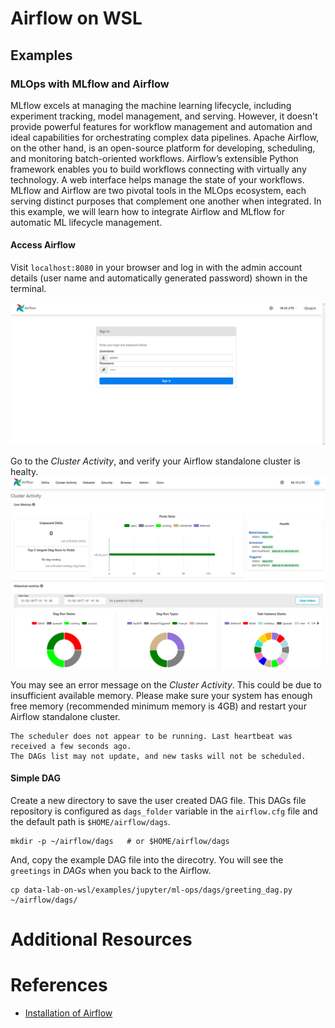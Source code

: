 # Airflow on WSL
## Examples
### MLOps with MLflow and Airflow
MLflow excels at managing the machine learning lifecycle, including experiment tracking, model management, and serving. However, it doesn't provide powerful features for workflow management and automation and ideal capabilities for orchestrating complex data pipelines. Apache Airflow, on the other hand, is an open-source platform for developing, scheduling, and monitoring batch-oriented workflows. Airflow’s extensible Python framework enables you to build workflows connecting with virtually any technology. A web interface helps manage the state of your workflows. MLflow and Airflow are two pivotal tools in the MLOps ecosystem, each serving distinct purposes that complement one another when integrated. In this example, we will learn how to integrate Airflow and MLflow for automatic ML lifecycle management.

#### Access Airflow
Visit `localhost:8080` in your browser and log in with the admin account details (user name and automatically generated password) shown in the terminal.

![wsl-jupyter-airflow-login](../../images/wsl-jupyter-airflow-login.png)

Go to the *Cluster Activity*, and verify your Airflow standalone cluster is healty.
![wsl-jupyter-airflow-cluster-status](../../images/wsl-jupyter-airflow-cluster-status.png)

You may see an error message on the *Cluster Activity*. This could be due to insufficient available memory. Please make sure your system has enough free memory (recommended minimum memory is 4GB) and restart your Airflow standalone cluster.
```
The scheduler does not appear to be running. Last heartbeat was received a few seconds ago.
The DAGs list may not update, and new tasks will not be scheduled.
```

#### Simple DAG
Create a new directory to save the user created DAG file. This DAGs file repository is configured as `dags_folder` variable in the `airflow.cfg` file and the default path is `$HOME/airflow/dags`.
```
mkdir -p ~/airflow/dags   # or $HOME/airflow/dags
```

And, copy the example DAG file into the direcotry. You will see the `greetings` in *DAGs* when you back to the Airflow.
```
cp data-lab-on-wsl/examples/jupyter/ml-ops/dags/greeting_dag.py ~/airflow/dags/
```

# Additional Resources

# References
- [Installation of Airflow](https://airflow.apache.org/docs/apache-airflow/stable/installation/index.html)
